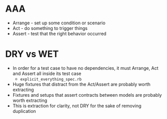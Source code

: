 # AAA

* Arrange - set up some condition or scenario
* Act - do something to trigger things
* Assert - test that the right behavior occurred

# DRY vs WET
* In order for a test case to have no dependencies, it must Arrange, Act and
  Assert all inside its test case
  * `explicit_everything_spec.rb`
* Huge fixtures that distract from the Act/Assert are probably worth extracting
* Fixtures and setups that assert contracts between models are probably worth
  extracting
* This is extraction for clarity, not DRY for the sake of removing duplication
